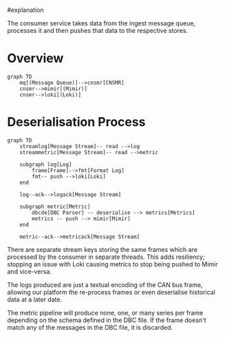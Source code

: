 #explanation 

The consumer service takes data from the ingest message queue, processes it and then pushes that data to the respective stores.

# Overview

```mermaid
graph TD
	mq[(Message Queue)]-->cnsmr[CNSMR]
	cnsmr-->mimir[(Mimir)]
	cnsmr-->loki[(Loki)]
```

# Deserialisation Process

```mermaid
graph TD
	streamlog[Message Stream]-- read -->log
	streammetric[Message Stream]-- read -->metric
	
	subgraph log[Log]
		frame[Frame]-->fmt[Format Log]
		fmt-- push -->loki[Loki]
	end

	log--ack-->logack[Message Stream]
	
	subgraph metric[Metric]
		dbcde[DBC Parser] -- deserialise --> metrics[Metrics]
		metrics -- push --> mimir[Mimir]
	end
	
	metric--ack-->metricack[Message Stream]
```

There are separate stream keys storing the same frames which are processed by the consumer in separate threads. This adds resiliency; stopping an issue with Loki causing metrics to stop being pushed to Mimir and vice-versa.

The logs produced are just a textual encoding of the CAN bus frame, allowing our platform the re-process frames or even deserialise historical data at a later date.

The metric pipeline will produce none, one, or many series per frame depending on the schema defined in the DBC file. If the frame doesn't match any of the messages in the DBC file, it is discarded.
